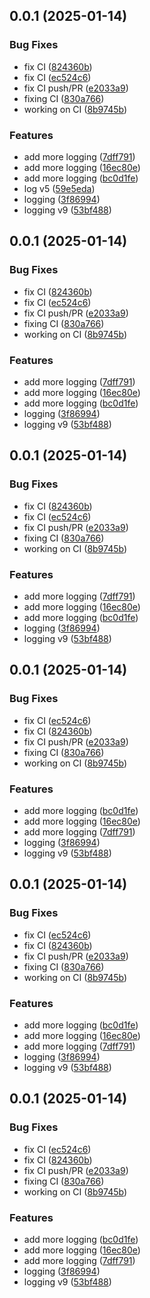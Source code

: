 ## 0.0.1 (2025-01-14)


### Bug Fixes

* fix CI ([824360b](https://github.com/puckowski/citest/commit/824360b0544727812d8b2375473411b5415a9ab3))
* fix CI ([ec524c6](https://github.com/puckowski/citest/commit/ec524c6058ff2c15478d32857ac3107e92dd4e48))
* fix CI push/PR ([e2033a9](https://github.com/puckowski/citest/commit/e2033a9e51c0373124774c64940a1f1dcebc482c))
* fixing CI ([830a766](https://github.com/puckowski/citest/commit/830a7664ac2ea59d7225e3ed0d9b21b67a66db80))
* working on CI ([8b9745b](https://github.com/puckowski/citest/commit/8b9745b87e70fd0f92afde7eae604a383661c1e8))


### Features

* add more logging ([7dff791](https://github.com/puckowski/citest/commit/7dff7910b6e3aaa1955f5074cc6ab69e478e5059))
* add more logging ([16ec80e](https://github.com/puckowski/citest/commit/16ec80e45b3db6be1cceb8dd066b1f246e3bd9ba))
* add more logging ([bc0d1fe](https://github.com/puckowski/citest/commit/bc0d1fe0d1729d9e043ca9ddc88e5ce37084b718))
* log v5 ([59e5eda](https://github.com/puckowski/citest/commit/59e5eda03625a88cb6b89528edb3b478bd39cef2))
* logging ([3f86994](https://github.com/puckowski/citest/commit/3f86994ba7161f4d7b1e685cb04feec0e25de8dc))
* logging v9 ([53bf488](https://github.com/puckowski/citest/commit/53bf488a58d1e670c2727e66bf8c4a551795f7c9))



## 0.0.1 (2025-01-14)


### Bug Fixes

* fix CI ([824360b](https://github.com/puckowski/citest/commit/824360b0544727812d8b2375473411b5415a9ab3))
* fix CI ([ec524c6](https://github.com/puckowski/citest/commit/ec524c6058ff2c15478d32857ac3107e92dd4e48))
* fix CI push/PR ([e2033a9](https://github.com/puckowski/citest/commit/e2033a9e51c0373124774c64940a1f1dcebc482c))
* fixing CI ([830a766](https://github.com/puckowski/citest/commit/830a7664ac2ea59d7225e3ed0d9b21b67a66db80))
* working on CI ([8b9745b](https://github.com/puckowski/citest/commit/8b9745b87e70fd0f92afde7eae604a383661c1e8))


### Features

* add more logging ([7dff791](https://github.com/puckowski/citest/commit/7dff7910b6e3aaa1955f5074cc6ab69e478e5059))
* add more logging ([16ec80e](https://github.com/puckowski/citest/commit/16ec80e45b3db6be1cceb8dd066b1f246e3bd9ba))
* add more logging ([bc0d1fe](https://github.com/puckowski/citest/commit/bc0d1fe0d1729d9e043ca9ddc88e5ce37084b718))
* logging ([3f86994](https://github.com/puckowski/citest/commit/3f86994ba7161f4d7b1e685cb04feec0e25de8dc))
* logging v9 ([53bf488](https://github.com/puckowski/citest/commit/53bf488a58d1e670c2727e66bf8c4a551795f7c9))



## 0.0.1 (2025-01-14)


### Bug Fixes

* fix CI ([824360b](https://github.com/puckowski/citest/commit/824360b0544727812d8b2375473411b5415a9ab3))
* fix CI ([ec524c6](https://github.com/puckowski/citest/commit/ec524c6058ff2c15478d32857ac3107e92dd4e48))
* fix CI push/PR ([e2033a9](https://github.com/puckowski/citest/commit/e2033a9e51c0373124774c64940a1f1dcebc482c))
* fixing CI ([830a766](https://github.com/puckowski/citest/commit/830a7664ac2ea59d7225e3ed0d9b21b67a66db80))
* working on CI ([8b9745b](https://github.com/puckowski/citest/commit/8b9745b87e70fd0f92afde7eae604a383661c1e8))


### Features

* add more logging ([7dff791](https://github.com/puckowski/citest/commit/7dff7910b6e3aaa1955f5074cc6ab69e478e5059))
* add more logging ([16ec80e](https://github.com/puckowski/citest/commit/16ec80e45b3db6be1cceb8dd066b1f246e3bd9ba))
* add more logging ([bc0d1fe](https://github.com/puckowski/citest/commit/bc0d1fe0d1729d9e043ca9ddc88e5ce37084b718))
* logging ([3f86994](https://github.com/puckowski/citest/commit/3f86994ba7161f4d7b1e685cb04feec0e25de8dc))
* logging v9 ([53bf488](https://github.com/puckowski/citest/commit/53bf488a58d1e670c2727e66bf8c4a551795f7c9))



## 0.0.1 (2025-01-14)


### Bug Fixes

* fix CI ([ec524c6](https://github.com/puckowski/citest/commit/ec524c6058ff2c15478d32857ac3107e92dd4e48))
* fix CI ([824360b](https://github.com/puckowski/citest/commit/824360b0544727812d8b2375473411b5415a9ab3))
* fix CI push/PR ([e2033a9](https://github.com/puckowski/citest/commit/e2033a9e51c0373124774c64940a1f1dcebc482c))
* fixing CI ([830a766](https://github.com/puckowski/citest/commit/830a7664ac2ea59d7225e3ed0d9b21b67a66db80))
* working on CI ([8b9745b](https://github.com/puckowski/citest/commit/8b9745b87e70fd0f92afde7eae604a383661c1e8))


### Features

* add more logging ([bc0d1fe](https://github.com/puckowski/citest/commit/bc0d1fe0d1729d9e043ca9ddc88e5ce37084b718))
* add more logging ([16ec80e](https://github.com/puckowski/citest/commit/16ec80e45b3db6be1cceb8dd066b1f246e3bd9ba))
* add more logging ([7dff791](https://github.com/puckowski/citest/commit/7dff7910b6e3aaa1955f5074cc6ab69e478e5059))
* logging ([3f86994](https://github.com/puckowski/citest/commit/3f86994ba7161f4d7b1e685cb04feec0e25de8dc))
* logging v9 ([53bf488](https://github.com/puckowski/citest/commit/53bf488a58d1e670c2727e66bf8c4a551795f7c9))



## 0.0.1 (2025-01-14)


### Bug Fixes

* fix CI ([ec524c6](https://github.com/puckowski/citest/commit/ec524c6058ff2c15478d32857ac3107e92dd4e48))
* fix CI ([824360b](https://github.com/puckowski/citest/commit/824360b0544727812d8b2375473411b5415a9ab3))
* fix CI push/PR ([e2033a9](https://github.com/puckowski/citest/commit/e2033a9e51c0373124774c64940a1f1dcebc482c))
* fixing CI ([830a766](https://github.com/puckowski/citest/commit/830a7664ac2ea59d7225e3ed0d9b21b67a66db80))
* working on CI ([8b9745b](https://github.com/puckowski/citest/commit/8b9745b87e70fd0f92afde7eae604a383661c1e8))


### Features

* add more logging ([bc0d1fe](https://github.com/puckowski/citest/commit/bc0d1fe0d1729d9e043ca9ddc88e5ce37084b718))
* add more logging ([16ec80e](https://github.com/puckowski/citest/commit/16ec80e45b3db6be1cceb8dd066b1f246e3bd9ba))
* add more logging ([7dff791](https://github.com/puckowski/citest/commit/7dff7910b6e3aaa1955f5074cc6ab69e478e5059))
* logging ([3f86994](https://github.com/puckowski/citest/commit/3f86994ba7161f4d7b1e685cb04feec0e25de8dc))
* logging v9 ([53bf488](https://github.com/puckowski/citest/commit/53bf488a58d1e670c2727e66bf8c4a551795f7c9))



## 0.0.1 (2025-01-14)


### Bug Fixes

* fix CI ([ec524c6](https://github.com/puckowski/citest/commit/ec524c6058ff2c15478d32857ac3107e92dd4e48))
* fix CI ([824360b](https://github.com/puckowski/citest/commit/824360b0544727812d8b2375473411b5415a9ab3))
* fix CI push/PR ([e2033a9](https://github.com/puckowski/citest/commit/e2033a9e51c0373124774c64940a1f1dcebc482c))
* fixing CI ([830a766](https://github.com/puckowski/citest/commit/830a7664ac2ea59d7225e3ed0d9b21b67a66db80))
* working on CI ([8b9745b](https://github.com/puckowski/citest/commit/8b9745b87e70fd0f92afde7eae604a383661c1e8))


### Features

* add more logging ([bc0d1fe](https://github.com/puckowski/citest/commit/bc0d1fe0d1729d9e043ca9ddc88e5ce37084b718))
* add more logging ([16ec80e](https://github.com/puckowski/citest/commit/16ec80e45b3db6be1cceb8dd066b1f246e3bd9ba))
* add more logging ([7dff791](https://github.com/puckowski/citest/commit/7dff7910b6e3aaa1955f5074cc6ab69e478e5059))
* logging ([3f86994](https://github.com/puckowski/citest/commit/3f86994ba7161f4d7b1e685cb04feec0e25de8dc))
* logging v9 ([53bf488](https://github.com/puckowski/citest/commit/53bf488a58d1e670c2727e66bf8c4a551795f7c9))



